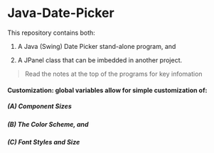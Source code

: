 # Java-Date-Picker
This repository contains both:

1. A Java (Swing) Date Picker stand-alone program, and 

2. A JPanel class that can be imbedded in another project. 

> Read the notes at the top of the programs for key infomation

#### Customization: global variables allow for simple customization of:
##### (A) Component Sizes
##### (B) The Color Scheme, and
##### (C) Font Styles and Size 
